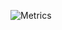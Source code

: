 ![Metrics](https://metrics.lecoq.io/fembina?template=classic&isocalendar=1&achievements=1&notable=1&base=header%2C%20activity%2C%20community%2C%20repositories%2C%20metadata&base.indepth=false&base.hireable=false&base.skip=false&isocalendar=false&isocalendar.duration=half-year&achievements=false&achievements.threshold=X&achievements.secrets=true&achievements.display=compact&notable=false&notable.from=organization&notable.repositories=false&notable.indepth=false&notable.types=commit&notable.self=false&config.timezone=Europe%2FMoskov)
